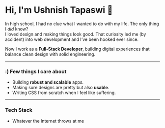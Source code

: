 # Hi, I'm Ushnish Tapaswi 👋

In high school, I had no clue what I wanted to do with my life. The only thing I *did* know?  
I loved design and making things look good. That curiosity led me (by accident) into web development and I’ve been hooked ever since.  

Now I work as a **Full-Stack Developer**, building digital experiences that balance clean design with solid engineering.

---

### :) Few things I care about

- Building **robust and scalable** apps.  
- Making sure designs are pretty but also **usable**.  
- Writing CSS from scratch when I feel like suffering.

---

### Tech Stack

- Whatever the Internet throws at me
  

